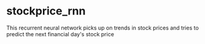 # stockprice_rnn
This recurrent neural network picks up on trends in stock prices and tries to predict the next financial day's stock price
